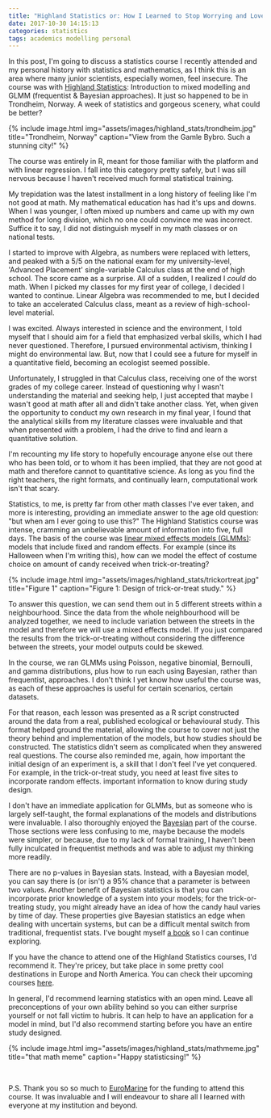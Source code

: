 ```yaml
---
title: "Highland Statistics or: How I Learned to Stop Worrying and Love Stats"
date: 2017-10-30 14:15:13
categories: statistics
tags: academics modelling personal
---
```


In this post, I'm going to discuss a statistics course I recently attended and my personal history with statistics and mathematics, as I think this is an area where many junior scientists, especially women, feel insecure. The course was with [Highland Statistics][highland]: Introduction to mixed modelling and GLMM (frequentist & Bayesian approaches). It just so happened to be in Trondheim, Norway. A week of statistics and gorgeous scenery, what could be better?

{% include image.html img="assets/images/highland_stats/trondheim.jpg" title="Trondheim, Norway" caption="View from the Gamle Bybro. Such a stunning city!" %}

The course was entirely in R, meant for those familiar with the platform and with linear regression. I fall into this category pretty safely, but I was sill nervous because I haven't received much formal statistical training. 

My trepidation was the latest installment in a long history of feeling like I'm not good at math. My mathematical education has had it's ups and downs. When I was younger, I often mixed up numbers and came up with my own method for long division, which no one could convince me was incorrect. Suffice it to say, I did not distinguish myself in my math classes or on national tests. 

I started to improve with Algebra, as numbers were replaced with letters, and peaked with a 5/5 on the national exam for my university-level, 'Advanced Placement' single-variable Calculus class at the end of high school. The score came as a surprise. All of a sudden, I realized I _could_ do math. When I picked my classes for my first year of college, I decided I wanted to continue. Linear Algebra was recommended to me, but I decided to take an accelerated Calculus class, meant as a review of high-school-level material. 

I was excited. Always interested in science and the environment, I told myself that I should aim for a field that emphasized verbal skills, which I had never questioned. Therefore, I pursued environmental activism, thinking I might do environmental law. But, now that I could see a future for myself in a quantitative field, becoming an ecologist seemed possible.

Unfortunately, I struggled in that Calculus class, receiving one of the worst grades of my college career. Instead of questioning why I wasn't understanding the material and seeking help, I just accepted that maybe I wasn't good at math after all and didn't take another class. Yet, when given the opportunity to conduct my own research in my final year, I found that the analytical skills from my literature classes were invaluable and that when presented with a problem, I had the drive to find and learn a quantitative solution.

I'm recounting my life story to hopefully encourage anyone else out there who has been told, or to whom it has been implied, that they are not good at math and therefore cannot to quantitative science. As long as you find the right teachers, the right formats, and continually learn, computational work isn't that scary.

Statistics, to me, is pretty far from other math classes I've ever taken, and more is interesting, providing an immediate answer to the age old question: "but when am I ever going to use this?" The Highland Statistics course was intense, cramming an unbelievable amount of information into five, full days. The basis of the course was [linear mixed effects models (GLMMs)][glmm]: models that include fixed and random effects. For example (since its Halloween when I'm writing this), how can we model the effect of costume choice on amount of candy received when trick-or-treating?

{% include image.html img="assets/images/highland_stats/trickortreat.jpg" title="Figure 1" caption="Figure 1: Design of trick-or-treat study." %}

To answer this question, we can send them out in 5 different streets within a neighbourhood. Since the data from the whole neighbourhood will be analyzed together, we need to include variation between the streets in the model and therefore we will use a mixed effects model. If you just compared the results from the trick-or-treating without considering the difference between the streets, your model outputs could be skewed.  

In the course, we ran GLMMs using Poisson, negative binomial, Bernoulli, and gamma distributions, plus how to run each using Bayesian, rather than frequentist, approaches. I don't think I yet know how useful the course was, as each of these approaches is useful for certain scenarios, certain datasets. 

For that reason, each lesson was presented as a R script constructed around the data from a real, published ecological or behavioural study. This format helped ground the material, allowing the course to cover not just the theory behind and implementation of the models, but how studies should be constructed. The statistics didn't seem as complicated when they answered real questions. The course also reminded me, again, how important the initial design of an experiment is, a skill that I don't feel I've yet conquered. For example, in the trick-or-treat study, you need at least five sites to incorporate random effects. important information to know during study design.

I don't have an immediate application for GLMMs, but as someone who is largely self-taught, the formal explanations of the models and distributions were invaluable. I also thoroughly enjoyed the [Bayesian][Bayes] part of the course. Those sections were less confusing to me, maybe because the models were simpler, or because, due to my lack of formal training, I haven't been fully inculcated in frequentist methods and was able to adjust my thinking more readily. 

There are no p-values in Bayesian stats. Instead, with a Bayesian model, you can say there is (or isn't) a 95% chance that a parameter is between two values. Another benefit of Bayesian statistics is that you can incorporate prior knowledge of a system into your models; for the trick-or-treating study, you might already have an idea of how the candy haul varies by time of day. These properties give Bayesian statistics an edge when dealing with uncertain systems, but can be a difficult mental switch from traditional, frequentist stats. I've bought myself [a book][book] so I can continue exploring.

If you have the chance to attend one of the Highland Statistics courses, I'd recommend it. They're pricey, but take place in some pretty cool destinations in Europe and North America. You can check their upcoming courses [here][here].

In general, I'd recommend learning statistics with an open mind. Leave all preconceptions of your own ability behind so you can either surprise yourself or not fall victim to hubris. It can help to have an application for a model in mind, but I'd also recommend starting before you have an entire study designed. 

{% include image.html img="assets/images/highland_stats/mathmeme.jpg" title="that math meme" caption="Happy statisticsing!" %}

&nbsp;

P.S. Thank you so so much to [EuroMarine][em] for the funding to attend this course. It was invaluable and I will endeavour to share all I learned with everyone at my institution and beyond.

[highland]: http://www.highstat.com/index.php/our-10-courses
[glmm]: https://en.wikipedia.org/wiki/Generalized_linear_mixed_model
[Bayes]: https://en.wikipedia.org/wiki/Bayesian_statistics
[book]: https://press.princeton.edu/titles/10523.html
[here]: http://www.highstat.com/index.php/courses-upcoming
[em]: https://www.euromarinenetwork.eu/


